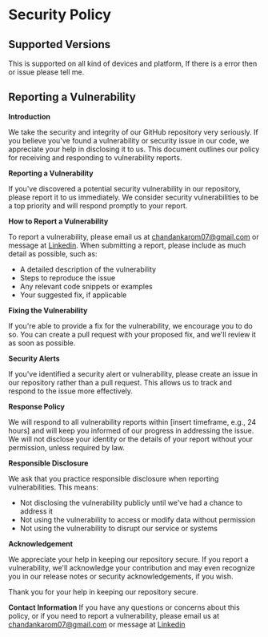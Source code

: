 # Security Policy

## Supported Versions

This is supported on all kind of devices and platform, If there is a error then or issue please tell me. 

## Reporting a Vulnerability

**Introduction**

We take the security and integrity of our GitHub repository very seriously. If you believe you've found a vulnerability or security issue in our code, we appreciate your help in disclosing it to us. This document outlines our policy for receiving and responding to vulnerability reports.

**Reporting a Vulnerability**

If you've discovered a potential security vulnerability in our repository, please report it to us immediately. We consider security vulnerabilities to be a top priority and will respond promptly to your report.

**How to Report a Vulnerability**

To report a vulnerability, please email us at chandankarom07@gmail.com or message at [Linkedin](https://www.linkedin.com/in/om-chandankar/). When submitting a report, please include as much detail as possible, such as:

- A detailed description of the vulnerability
- Steps to reproduce the issue
- Any relevant code snippets or examples
- Your suggested fix, if applicable

**Fixing the Vulnerability**

If you're able to provide a fix for the vulnerability, we encourage you to do so. You can create a pull request with your proposed fix, and we'll review it as soon as possible.

**Security Alerts**

If you've identified a security alert or vulnerability, please create an issue in our repository rather than a pull request. This allows us to track and respond to the issue more effectively.

**Response Policy**

We will respond to all vulnerability reports within [insert timeframe, e.g., 24 hours] and will keep you informed of our progress in addressing the issue. We will not disclose your identity or the details of your report without your permission, unless required by law.

**Responsible Disclosure**

We ask that you practice responsible disclosure when reporting vulnerabilities. This means:
- Not disclosing the vulnerability publicly until we've had a chance to address it
- Not using the vulnerability to access or modify data without permission
- Not using the vulnerability to disrupt our service or systems

**Acknowledgement**

We appreciate your help in keeping our repository secure. If you report a vulnerability, we'll acknowledge your contribution and may even recognize you in our release notes or security acknowledgements, if you wish.

Thank you for your help in keeping our repository secure.

**Contact Information**
If you have any questions or concerns about this policy, or if you need to report a vulnerability, please email us at chandankarom07@gmail.com or message at [Linkedin](https://www.linkedin.com/in/om-chandankar/)
